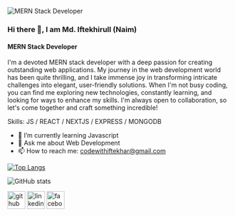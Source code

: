 ![MERN Stack Developer]([https://scontent.fdac14-1.fna.fbcdn.net/v/t39.30808-6/358124698_668333058645596_2192720244021172004_n.png?_nc_cat=110&ccb=1-7&_nc_sid=5f2048&_nc_ohc=eBSJMhalgc0AX87V5_l&_nc_ht=scontent.fdac14-1.fna&oh=00_AfBicz1bjNNrIE-ZBXlaAkzgVU93NiLgKcURFy5kgZI3iw&oe=6548D88E](https://media.licdn.com/dms/image/D4E16AQGXFSsQEDZf-g/profile-displaybackgroundimage-shrink_350_1400/0/1695056852507?e=1705536000&v=beta&t=Tjmw14qsOw3Dzka1ckiCHNB3g8r5QUvnMfz5D1xxo1k))
### Hi there 👋, I am Md. Iftekhirull (Naim)
#### MERN Stack Developer


I'm a devoted MERN stack developer with a deep passion for creating outstanding web applications. My journey in the web development world has been quite thrilling, and I take immense joy in transforming intricate challenges into elegant, user-friendly solutions. When I'm not busy coding, you can find me exploring new technologies, constantly learning, and looking for ways to enhance my skills. I'm always open to collaboration, so let's come together and craft something incredible!

Skills: JS / REACT / NEXTJS / EXPRESS / MONGODB

- 🌱 I’m currently learning Javascript 
- 💬 Ask me about Web Development 
- 📫 How to reach me: codewithiftekhar@gmail.com 




[![Top Langs](https://github-readme-stats.vercel.app/api/top-langs/?username=codewithiftekhar)](https://github.com/anuraghazra/github-readme-stats)

![GitHub stats](https://github-readme-stats.vercel.app/api?username=codewithiftekhar&show_icons=true)  

[<img src='https://cdn.jsdelivr.net/npm/simple-icons@3.0.1/icons/github.svg' alt='github' height='40'>](https://github.com/codewithiftekhar)  [<img src='https://cdn.jsdelivr.net/npm/simple-icons@3.0.1/icons/linkedin.svg' alt='linkedin' height='40'>](https://www.linkedin.com/in/md-iftekhirull-naim-00288b291/)  [<img src='https://cdn.jsdelivr.net/npm/simple-icons@3.0.1/icons/facebook.svg' alt='facebook' height='40'>](https://www.facebook.com/codewithiftekhar)  

